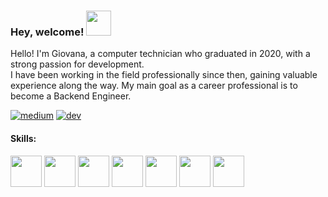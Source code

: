 ### Hey, welcome! <img src="https://em-content.zobj.net/source/microsoft-teams/363/winking-face_1f609.png" width="40px">

<p text-align="center">Hello! I'm Giovana, a computer technician who graduated in 2020, with a strong passion for development. <br>I have been working in the field professionally since then, gaining valuable experience along the way. My main goal as a career professional is to become a Backend Engineer.</p>

[![medium](https://img.shields.io/badge/Medium-12100E?style=for-the-badge&logo=medium&logoColor=white)](https://medium.com/@jovas0101)  [![dev](https://img.shields.io/badge/dev.to-0A0A0A?style=for-the-badge&logo=devdotto&logoColor=white)](https://dev.to/jovas0101)

#### Skills:

<img src="https://img.icons8.com/?size=512&id=hsPbhkOH4FMe&format=png" width="50px"> <img src="https://img.icons8.com/?size=512&id=108784&format=png" width="50px"> <img src="https://img.icons8.com/?size=512&id=uJM6fQYqDaZK&format=png" width="50px"> <img src="https://img.icons8.com/?size=512&id=cdYUlRaag9G9&format=png" width="50px"> <img src="https://img.icons8.com/?size=512&id=38561&format=png" width="50px"> <img src="https://img.icons8.com/?size=512&id=UFXRpPFebwa2&format=png" width="50px">  <img src="https://img.icons8.com/?size=512&id=bp24DwGXJDyT&format=png" width="50px">
